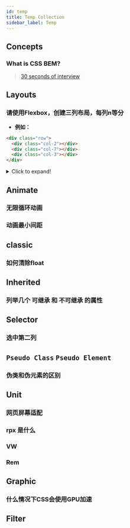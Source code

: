 ```yaml
---
id: temp
title: Temp Collection
sidebar_label: Temp
---
```


## Concepts

### What is CSS BEM?
> [30 seconds of interview](https://github.com/30-seconds/30-seconds-of-interviews/blob/2e78a30b53e8d6c96919c2d6b26f02c146bec776/questions/bem.md#L1)


## Layouts

### 请使用Flexbox，创建三列布局，每列n等分
- **例如：**
```html
<div class="row">
  <div class="col-2"></div>
  <div class="col-7"></div>
  <div class="col-3"></div>
</div>
```

<details>
  <summary>Click to expand!</summary>

  ```css
.row {display: flex;}
.col-2 {flex: 2;}
.col-2 {flex: 7;}
.col-2 {flex: 3;}
  ```
</details>

## Animate
### 无限循环动画
### 动画最小间距


## classic
### 如何清除float



## Inherited
### 列举几个 **可继承** 和 **不可继承** 的属性


## Selector
### 选中第二列


## `Pseudo Class` `Pseudo Element`
### 伪类和伪元素的区别


## Unit
### 网页屏幕适配
### rpx 是什么
### VW
### Rem


## Graphic
### 什么情况下CSS会使用GPU加速

## Filter
